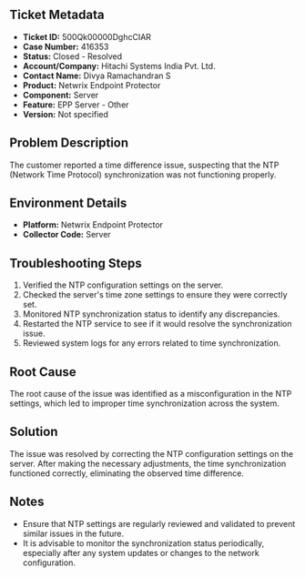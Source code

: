 ## Ticket Metadata
- **Ticket ID:** 500Qk00000DghcCIAR
- **Case Number:** 416353
- **Status:** Closed - Resolved
- **Account/Company:** Hitachi Systems India Pvt. Ltd.
- **Contact Name:** Divya Ramachandran S
- **Product:** Netwrix Endpoint Protector
- **Component:** Server
- **Feature:** EPP Server - Other
- **Version:** Not specified

## Problem Description
The customer reported a time difference issue, suspecting that the NTP (Network Time Protocol) synchronization was not functioning properly.

## Environment Details
- **Platform:** Netwrix Endpoint Protector
- **Collector Code:** Server

## Troubleshooting Steps
1. Verified the NTP configuration settings on the server.
2. Checked the server's time zone settings to ensure they were correctly set.
3. Monitored NTP synchronization status to identify any discrepancies.
4. Restarted the NTP service to see if it would resolve the synchronization issue.
5. Reviewed system logs for any errors related to time synchronization.

## Root Cause
The root cause of the issue was identified as a misconfiguration in the NTP settings, which led to improper time synchronization across the system.

## Solution
The issue was resolved by correcting the NTP configuration settings on the server. After making the necessary adjustments, the time synchronization functioned correctly, eliminating the observed time difference.

## Notes
- Ensure that NTP settings are regularly reviewed and validated to prevent similar issues in the future.
- It is advisable to monitor the synchronization status periodically, especially after any system updates or changes to the network configuration.